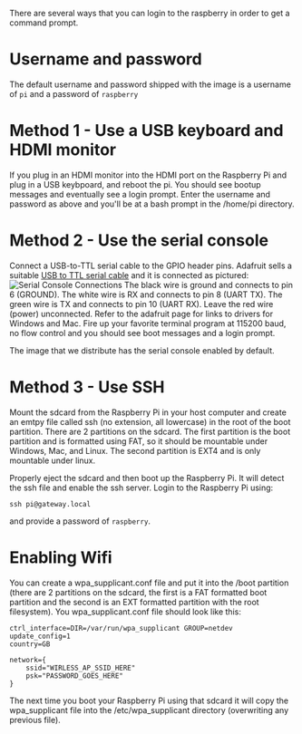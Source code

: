 There are several ways that you can login to the raspberry in order to get a command prompt.

# Username and password

The default username and password shipped with the image is a username of `pi` and a password of `raspberry`

# Method 1 - Use a USB keyboard and HDMI monitor

If you plug in an HDMI monitor into the HDMI port on the Raspberry Pi and plug in a USB keybpoard, and reboot the pi. You should see bootup messages and eventually see a login prompt. Enter the username and password as above and you'll be at a bash prompt in the /home/pi directory.

# Method 2 - Use the serial console

Connect a USB-to-TTL serial cable to the GPIO header pins. Adafruit sells a suitable [USB to TTL serial cable](https://www.adafruit.com/product/954) and it is connected as pictured:
![Serial Console Connections](https://github.com/mozilla-iot/wiki/raw/master/Photos/Serial-Console.jpg)
The black wire is ground and connects to pin 6 (GROUND). The white wire is RX and connects to pin 8 (UART TX). The green wire is TX and connects to pin 10 (UART RX). Leave the red wire (power) unconnected. Refer to the adafruit page for links to drivers for Windows and Mac. Fire up your favorite terminal program at 115200 baud, no flow control and you should see boot messages and a login prompt.

The image that we distribute has the serial console enabled by default.

# Method 3 - Use SSH

Mount the sdcard from the Raspberry Pi in your host computer and create an emtpy file called ssh (no extension, all lowercase) in the root of the boot partition. There are 2 partitions on the sdcard. The first partition is the boot partition and is formatted using FAT, so it should be mountable under Windows, Mac, and Linux. The second partition is EXT4 and is only mountable under linux.

Properly eject the sdcard and then boot up the Raspberry Pi. It will detect the ssh file and enable the ssh server. Login to the Raspberry Pi using:
```
ssh pi@gateway.local
```
and provide a password of `raspberry`.

# Enabling Wifi

You can create a wpa_supplicant.conf file and put it into the /boot partition (there are 2 partitions on the sdcard, the first is a FAT formatted boot partition and the second is an EXT formatted partition with the root filesystem). You wpa_supplicant.conf file should look like this:
```
ctrl_interface=DIR=/var/run/wpa_supplicant GROUP=netdev
update_config=1
country=GB

network={
	ssid="WIRLESS_AP_SSID_HERE"
	psk="PASSWORD_GOES_HERE"
}
```
The next time you boot your Raspberry Pi using that sdcard it will copy the wpa_supplicant file into the /etc/wpa_supplicant directory (overwriting any previous file).
